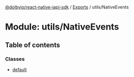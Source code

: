 [@dolbyio/react-native-iapi-sdk](../README.md) / [Exports](../modules.md) / utils/NativeEvents

# Module: utils/NativeEvents

## Table of contents

### Classes

- [default](../classes/utils_NativeEvents.default.md)
